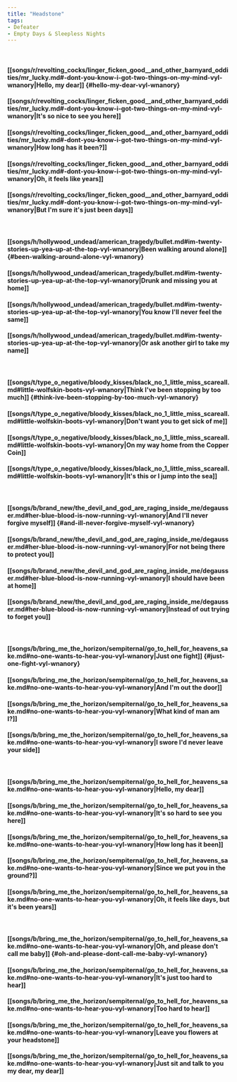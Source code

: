 ```yaml
---
title: "Headstone"
tags:
- Defeater
- Empty Days & Sleepless Nights
---
```

&nbsp;
#### [[songs/r/revolting_cocks/linger_ficken_good__and_other_barnyard_oddities/mr_lucky.md#-dont-you-know-i-got-two-things-on-my-mind-vyl-wnanory|Hello, my dear]] {#hello-my-dear-vyl-wnanory}
#### [[songs/r/revolting_cocks/linger_ficken_good__and_other_barnyard_oddities/mr_lucky.md#-dont-you-know-i-got-two-things-on-my-mind-vyl-wnanory|It's so nice to see you here]]
#### [[songs/r/revolting_cocks/linger_ficken_good__and_other_barnyard_oddities/mr_lucky.md#-dont-you-know-i-got-two-things-on-my-mind-vyl-wnanory|How long has it been?]]
#### [[songs/r/revolting_cocks/linger_ficken_good__and_other_barnyard_oddities/mr_lucky.md#-dont-you-know-i-got-two-things-on-my-mind-vyl-wnanory|Oh, it feels like years]]
#### [[songs/r/revolting_cocks/linger_ficken_good__and_other_barnyard_oddities/mr_lucky.md#-dont-you-know-i-got-two-things-on-my-mind-vyl-wnanory|But I'm sure it's just been days]]
&nbsp;
#### [[songs/h/hollywood_undead/american_tragedy/bullet.md#im-twenty-stories-up-yea-up-at-the-top-vyl-wnanory|Been walking around alone]] {#been-walking-around-alone-vyl-wnanory}
#### [[songs/h/hollywood_undead/american_tragedy/bullet.md#im-twenty-stories-up-yea-up-at-the-top-vyl-wnanory|Drunk and missing you at home]]
#### [[songs/h/hollywood_undead/american_tragedy/bullet.md#im-twenty-stories-up-yea-up-at-the-top-vyl-wnanory|You know I'll never feel the same]]
#### [[songs/h/hollywood_undead/american_tragedy/bullet.md#im-twenty-stories-up-yea-up-at-the-top-vyl-wnanory|Or ask another girl to take my name]]
&nbsp;
#### [[songs/t/type_o_negative/bloody_kisses/black_no_1_little_miss_scareall.md#little-wolfskin-boots-vyl-wnanory|Think I've been stopping by too much]] {#think-ive-been-stopping-by-too-much-vyl-wnanory}
#### [[songs/t/type_o_negative/bloody_kisses/black_no_1_little_miss_scareall.md#little-wolfskin-boots-vyl-wnanory|Don't want you to get sick of me]]
#### [[songs/t/type_o_negative/bloody_kisses/black_no_1_little_miss_scareall.md#little-wolfskin-boots-vyl-wnanory|On my way home from the Copper Coin]]
#### [[songs/t/type_o_negative/bloody_kisses/black_no_1_little_miss_scareall.md#little-wolfskin-boots-vyl-wnanory|It's this or I jump into the sea]]
&nbsp;
#### [[songs/b/brand_new/the_devil_and_god_are_raging_inside_me/degausser.md#her-blue-blood-is-now-running-vyl-wnanory|And I'll never forgive myself]] {#and-ill-never-forgive-myself-vyl-wnanory}
#### [[songs/b/brand_new/the_devil_and_god_are_raging_inside_me/degausser.md#her-blue-blood-is-now-running-vyl-wnanory|For not being there to protect you]]
#### [[songs/b/brand_new/the_devil_and_god_are_raging_inside_me/degausser.md#her-blue-blood-is-now-running-vyl-wnanory|I should have been at home]]
#### [[songs/b/brand_new/the_devil_and_god_are_raging_inside_me/degausser.md#her-blue-blood-is-now-running-vyl-wnanory|Instead of out trying to forget you]]
&nbsp;
#### [[songs/b/bring_me_the_horizon/sempiternal/go_to_hell_for_heavens_sake.md#no-one-wants-to-hear-you-vyl-wnanory|Just one fight]] {#just-one-fight-vyl-wnanory}
#### [[songs/b/bring_me_the_horizon/sempiternal/go_to_hell_for_heavens_sake.md#no-one-wants-to-hear-you-vyl-wnanory|And I'm out the door]]
#### [[songs/b/bring_me_the_horizon/sempiternal/go_to_hell_for_heavens_sake.md#no-one-wants-to-hear-you-vyl-wnanory|What kind of man am I?]]
#### [[songs/b/bring_me_the_horizon/sempiternal/go_to_hell_for_heavens_sake.md#no-one-wants-to-hear-you-vyl-wnanory|I swore I'd never leave your side]]
&nbsp;
#### [[songs/b/bring_me_the_horizon/sempiternal/go_to_hell_for_heavens_sake.md#no-one-wants-to-hear-you-vyl-wnanory|Hello, my dear]]
#### [[songs/b/bring_me_the_horizon/sempiternal/go_to_hell_for_heavens_sake.md#no-one-wants-to-hear-you-vyl-wnanory|It's so hard to see you here]]
#### [[songs/b/bring_me_the_horizon/sempiternal/go_to_hell_for_heavens_sake.md#no-one-wants-to-hear-you-vyl-wnanory|How long has it been]]
#### [[songs/b/bring_me_the_horizon/sempiternal/go_to_hell_for_heavens_sake.md#no-one-wants-to-hear-you-vyl-wnanory|Since we put you in the ground?]]
#### [[songs/b/bring_me_the_horizon/sempiternal/go_to_hell_for_heavens_sake.md#no-one-wants-to-hear-you-vyl-wnanory|Oh, it feels like days, but it's been years]]
&nbsp;
#### [[songs/b/bring_me_the_horizon/sempiternal/go_to_hell_for_heavens_sake.md#no-one-wants-to-hear-you-vyl-wnanory|Oh, and please don't call me baby]] {#oh-and-please-dont-call-me-baby-vyl-wnanory}
#### [[songs/b/bring_me_the_horizon/sempiternal/go_to_hell_for_heavens_sake.md#no-one-wants-to-hear-you-vyl-wnanory|It's just too hard to hear]]
#### [[songs/b/bring_me_the_horizon/sempiternal/go_to_hell_for_heavens_sake.md#no-one-wants-to-hear-you-vyl-wnanory|Too hard to hear]]
#### [[songs/b/bring_me_the_horizon/sempiternal/go_to_hell_for_heavens_sake.md#no-one-wants-to-hear-you-vyl-wnanory|Leave you flowers at your headstone]]
#### [[songs/b/bring_me_the_horizon/sempiternal/go_to_hell_for_heavens_sake.md#no-one-wants-to-hear-you-vyl-wnanory|Just sit and talk to you my dear, my dear]]
